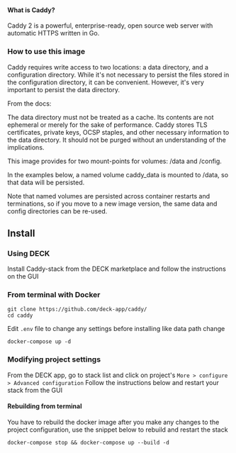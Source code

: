 #### What is Caddy?

Caddy 2 is a powerful, enterprise-ready, open source web server with automatic HTTPS written in Go.

### How to use this image

Caddy requires write access to two locations: a data directory, and a configuration directory. While it's not necessary to persist the files stored in the configuration directory, it can be convenient. However, it's very important to persist the data directory.

From the docs:

The data directory must not be treated as a cache. Its contents are not ephemeral or merely for the sake of performance. Caddy stores TLS certificates, private keys, OCSP staples, and other necessary information to the data directory. It should not be purged without an understanding of the implications.

This image provides for two mount-points for volumes: /data and /config.

In the examples below, a named volume caddy_data is mounted to /data, so that data will be persisted.

Note that named volumes are persisted across container restarts and terminations, so if you move to a new image version, the same data and config directories can be re-used.

## Install

### Using DECK

Install Caddy-stack from the DECK marketplace and follow the instructions on the GUI

### From terminal with Docker

```
git clone https://github.com/deck-app/caddy/
cd caddy
```

Edit `.env` file to change any settings before installing like data path change

```
docker-compose up -d
```
### Modifying project settings
From the DECK app, go to stack list and click on project's `More > configure > Advanced configuration`
Follow the instructions below and restart your stack from the GUI

#### Rebuilding from terminal

You have to rebuild the docker image after you make any changes to the project configuration, use the snippet below to rebuild and restart the stack

```
docker-compose stop && docker-compose up --build -d
```